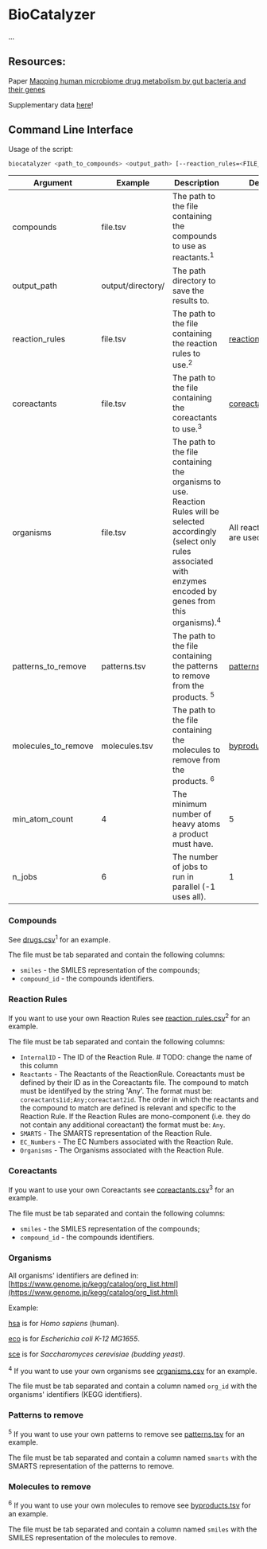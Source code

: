 # BioCatalyzer
...

## Resources:

Paper [Mapping human microbiome drug metabolism by gut bacteria and their genes](https://www.nature.com/articles/s41586-019-1291-3)

Supplementary data [here](https://www.nature.com/articles/s41586-019-1291-3#Sec53)!



## Command Line Interface

Usage of the script:

```bash
biocatalyzer <path_to_compounds> <output_path> [--reaction_rules=<FILE_PATH>] [--coreactants=<FILE_PATH>] [--patterns_to_remove=<FILE_PATH>] [--molecules_to_remove=<FILE_PATH>] [--min_atom_count=<INT>] [--n_jobs=<INT>]
```

| Argument            | Example           | Description                                                                                                                                                                                     | Default                                                                          |
|---------------------|-------------------|-------------------------------------------------------------------------------------------------------------------------------------------------------------------------------------------------|----------------------------------------------------------------------------------|
| compounds           | file.tsv          | The path to the file containing the compounds to use as reactants.<sup>1</sup>                                                                                                                  |                                                                                  |
 | output_path         | output/directory/ | The path directory to save the results to.                                                                                                                                                      |                                                                                  |
| reaction_rules      | file.tsv          | The path to the file containing the reaction rules to use.<sup>2</sup>                                                                                                                          | [reaction_rules.csv](src/biocatalyzer/data/reactionrules/all_reaction_rules.tsv) |
| coreactants         | file.tsv          | The path to the file containing the coreactants to use.<sup>3</sup>                                                                                                                             | [coreactants.csv](src/biocatalyzer/data/coreactants/coreactants.tsv)             |
| organisms           | file.tsv          | The path to the file containing the organisms to use. Reaction Rules will be selected accordingly (select only rules associated with enzymes encoded by genes from this organisms).<sup>4</sup> | All reaction rules are used.                                                     |
| patterns_to_remove  | patterns.tsv      | The path to the file containing the patterns to remove from the products. <sup>5</sup>                                                                                                          | [patterns.tsv](src/biocatalyzer/data/patterns_to_remove/patterns.tsv)            |
| molecules_to_remove | molecules.tsv     | The path to the file containing the molecules to remove from the products. <sup>6</sup>                                                                                                         | [byproducts.tsv](src/biocatalyzer/data/byproducts_to_remove/byproducts.tsv)      |
| min_atom_count      | 4                 | The minimum number of heavy atoms a product must have.                                                                                                                                          | 5                                                                                |
| n_jobs              | 6                 | The number of jobs to run in parallel (-1 uses all).                                                                                                                                            | 1                                                                                |

### Compounds

See [drugs.csv](src/biocatalyzer/data/compounds/drugs.csv)<sup>1</sup> for an example. 

The file must be tab separated and contain the following columns:
- `smiles` - the SMILES representation of the compounds;
- `compound_id` - the compounds identifiers.

### Reaction Rules

If you want to use your own Reaction Rules see [reaction_rules.csv](src/biocatalyzer/data/reactionrules/all_reaction_rules.tsv)<sup>2</sup> for an example.

The file must be tab separated and contain the following columns:

- `InternalID` - The ID of the Reaction Rule. # TODO: change the name of this column
- `Reactants` - The Reactants of the ReactionRule. Coreactants must be defined by their ID as in the Coreactants file.
The compound to match must be identifyed by the string 'Any'. The format must be: `coreactants1id;Any;coreactant2id`.
The order in which the reactants and the compound to match are defined is relevant and specific to the Reaction Rule.
If the Reaction Rules are mono-component (i.e. they do not contain any additional coreactant) the format must be: `Any`.
- `SMARTS` - The SMARTS representation of the Reaction Rule.
- `EC_Numbers` - The EC Numbers associated with the Reaction Rule.
- `Organisms` - The Organisms associated with the Reaction Rule.


### Coreactants

If you want to use your own Coreactants see [coreactants.csv](src/biocatalyzer/data/coreactants/all_coreactants.tsv)<sup>3</sup> for an example.

The file must be tab separated and contain the following columns:
- `smiles` - the SMILES representation of the compounds;
- `compound_id` - the compounds identifiers.


### Organisms

All organisms' identifiers are defined in: [https://www.genome.jp/kegg/catalog/org_list.html](https://www.genome.jp/kegg/catalog/org_list.html)

Example:

[hsa](https://www.genome.jp/kegg-bin/show_organism?org=hsa) is for *Homo sapiens* (human).

[eco](https://www.genome.jp/kegg-bin/show_organism?org=eco) is for *Escherichia coli K-12 MG1655*.

[sce](https://www.genome.jp/kegg-bin/show_organism?org=sce) is for *Saccharomyces cerevisiae (budding yeast)*.

<sup>4</sup> If you want to use your own organisms see [organisms.csv](src/biocatalyzer/data/organisms/organisms_to_use.csv) for an example.

The file must be tab separated and contain a column named `org_id` with the organisms' identifiers (KEGG identifiers).

### Patterns to remove

<sup>5</sup> If you want to use your own patterns to remove see [patterns.tsv](src/biocatalyzer/data/patterns_to_remove/patterns.tsv) for an example.

The file must be tab separated and contain a column named `smarts` with the SMARTS representation of the patterns to remove.

### Molecules to remove

<sup>6</sup> If you want to use your own molecules to remove see [byproducts.tsv](src/biocatalyzer/data/byproducts_to_remove/byproducts.tsv) for an example.

The file must be tab separated and contain a column named `smiles` with the SMILES representation of the molecules to remove.
